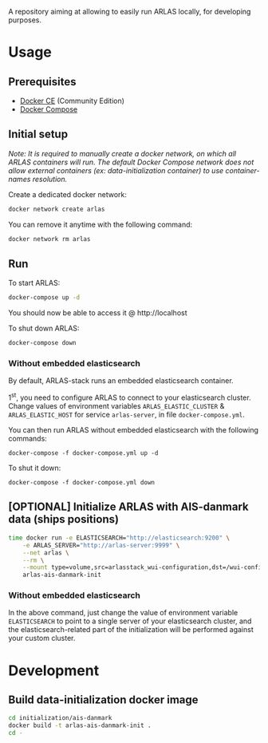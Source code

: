 A repository aiming at allowing to easily run ARLAS locally, for developing purposes.

# Usage

## Prerequisites

- [Docker CE](https://docs.docker.com/install/) (Community Edition)
- [Docker Compose](https://docs.docker.com/compose/install/)

## Initial setup

*Note: It is required to manually create a docker network, on which all ARLAS containers will run. The default Docker Compose network does not allow external containers (ex: data-initialization container) to use container-names resolution.*

Create a dedicated docker network:

```bash
docker network create arlas
```

You can remove it anytime with the following command:

```bash
docker network rm arlas
```

## Run

To start ARLAS:

```bash
docker-compose up -d
```

You should now be able to access it @ http://localhost

To shut down ARLAS:

```bash
docker-compose down
```

### Without embedded elasticsearch

By default, ARLAS-stack runs an embedded elasticsearch container.

1<sup>st</sup>, you need to configure ARLAS to connect to your elasticsearch cluster. Change values of environment variables `ARLAS_ELASTIC_CLUSTER` & `ARLAS_ELASTIC_HOST` for service `arlas-server`, in file `docker-compose.yml`.

You can then run ARLAS without embedded elasticsearch with the following commands:

```
docker-compose -f docker-compose.yml up -d
```

To shut it down:

```
docker-compose -f docker-compose.yml down
```

## [OPTIONAL] Initialize ARLAS with AIS-danmark data (ships positions)

```bash
time docker run -e ELASTICSEARCH="http://elasticsearch:9200" \
    -e ARLAS_SERVER="http://arlas-server:9999" \
    --net arlas \
    --rm \
    --mount type=volume,src=arlasstack_wui-configuration,dst=/wui-configuration \
    arlas-ais-danmark-init
```

### Without embedded elasticsearch

In the above command, just change the value of environment variable `ELASTICSEARCH` to point to a single server of your elasticsearch cluster, and the elasticsearch-related part of the initialization will be performed against your custom cluster.

# Development

## Build data-initialization docker image

```bash
cd initialization/ais-danmark
docker build -t arlas-ais-danmark-init .
cd -
```
